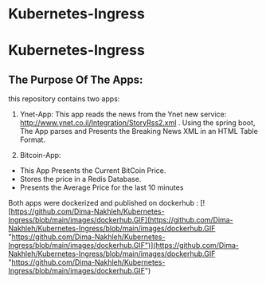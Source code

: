 # Kubernetes-Ingress
# Kubernetes-Ingress
## **The Purpose Of The Apps:**
this repository contains two apps:
1. Ynet-App: This app reads the news from the Ynet new service: http://www.ynet.co.il/Integration/StoryRss2.xml .
Using the spring boot, The App parses and Presents the Breaking News XML in an HTML Table Format.

1. Bitcoin-App: 
- This App Presents the Current BitCoin Price.
- Stores the price in a Redis Database.
- Presents the Average Price for the last 10 minutes

Both apps were dockerized and published on dockerhub :
[![https://github.com/Dima-Nakhleh/Kubernetes-Ingress/blob/main/images/dockerhub.GIF](https://github.com/Dima-Nakhleh/Kubernetes-Ingress/blob/main/images/dockerhub.GIF "https://github.com/Dima-Nakhleh/Kubernetes-Ingress/blob/main/images/dockerhub.GIF")](https://github.com/Dima-Nakhleh/Kubernetes-Ingress/blob/main/images/dockerhub.GIF "https://github.com/Dima-Nakhleh/Kubernetes-Ingress/blob/main/images/dockerhub.GIF")
